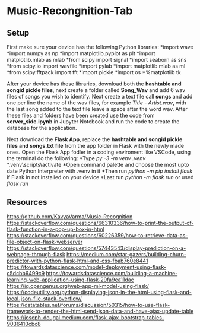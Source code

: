 # Music-Recongnition-Tab

## Setup
First make sure your device has the following Python libraries:
*import wave
*import numpy as np
*import matplotlib.pyplot as plt
*import matplotlib.mlab as mlab
*from scipy import signal
*import seaborn as sns
*from scipy.io import wavfile
*import pylab
*import matplotlib.mlab as ml
*from scipy.fftpack import fft
*import pickle
*import os
*%matplotlib tk

After your device has these libraries, download both the **hashtable and songid pickle files**, next create a folder called **Song_Wav** and add 6 wav files of songs you wish to identify.
Next create a text file call **songs** and add one per line the name of the wav files, for example *Title - Artist.wav*, with the last song added to the text file leave a space after the word wav.
After these files and folders have been created use the code from **server_side.ipynb** in Jupyter Notebook and run the code to create the database for the application.

Next download the **Flask App**, replace the **hashtable and songid pickle files and songs.txt file** from the app folder in Flask with the newly made ones.
Open the Flask App fodler in a coding enviroment like VSCode, using the terminal do the following:
*Type *py -3 -m venv .venv*
*.venv\scripts\activate
*Open command palette and choose the most upto date Python Interpreter with .venv in it
*Then run *python -m pip install flask* if Flask in not installed on your device
*Last run *python -m flask run* or used *flask run*

## Resources
https://github.com/KavyaVarma/Music-Recognition
https://stackoverflow.com/questions/66310336/how-to-print-the-output-of-flask-function-in-a-pop-up-box-in-html
https://stackoverflow.com/questions/60226359/how-to-retrieve-data-as-file-object-on-flask-webserver
https://stackoverflow.com/questions/57443543/display-prediction-on-a-webpage-through-flask
https://medium.com/star-gazers/building-churn-predictor-with-python-flask-html-and-css-fbab760e8441
https://towardsdatascience.com/model-deployment-using-flask-c5dcbb6499c9
https://towardsdatascience.com/building-a-machine-learning-web-application-using-flask-29fa9ea11dac
https://iq.opengenus.org/web-app-ml-model-using-flask/
https://codeutility.org/python-displaying-json-in-the-html-using-flask-and-local-json-file-stack-overflow/
https://datatables.net/forums/discussion/50315/how-to-use-flask-framework-to-render-the-html-send-json-data-and-have-ajax-update-table
https://joseph-dougal.medium.com/flask-ajax-bootstrap-tables-9036410cbc8
